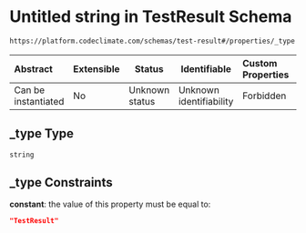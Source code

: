# Untitled string in TestResult Schema

```txt
https://platform.codeclimate.com/schemas/test-result#/properties/_type
```




| Abstract            | Extensible | Status         | Identifiable            | Custom Properties | Additional Properties | Access Restrictions | Defined In                                                                                   |
| :------------------ | ---------- | -------------- | ----------------------- | :---------------- | --------------------- | ------------------- | -------------------------------------------------------------------------------------------- |
| Can be instantiated | No         | Unknown status | Unknown identifiability | Forbidden         | Allowed               | none                | [TestResult.schema.json\*](../../spec/schemas/TestResult.schema.json "open original schema") |

## \_type Type

`string`

## \_type Constraints

**constant**: the value of this property must be equal to:

```json
"TestResult"
```
